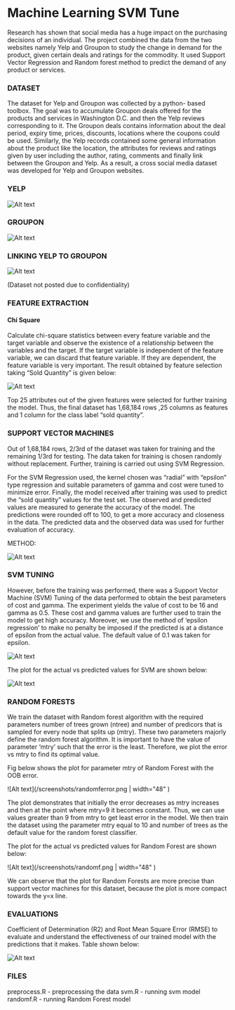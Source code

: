 # Machine Learning SVM Tune

Research has shown that social media has a huge impact on the purchasing decisions of an individual. The project combined the data from the two websites namely Yelp and Groupon to study the change in demand for the product, given certain deals and ratings for the commodity. 
It used Support Vector Regression and Random forest method to predict the demand of any product or services.


<h3>DATASET</h3>
The dataset for Yelp and Groupon was collected by a python- based toolbox.  The goal was to accumulate Groupon deals offered for the products and services in Washington D.C. and then the Yelp reviews corresponding to it. The Groupon deals contains information about the deal period, expiry time, prices, discounts, locations where the coupons could be used. Similarly, the Yelp records contained some general information about the product like the location, the attributes for reviews and ratings given by user including the author, rating, comments and finally link between the Groupon and Yelp. As a result, a cross social media dataset was developed for Yelp and Groupon websites. 

<h3>YELP</h3>

![Alt text](/screenshots/yelp.png)
<h3>GROUPON</h3>

![Alt text](/screenshots/groupon.png)
<h3>LINKING YELP TO GROUPON</h3>

![Alt text](/screenshots/yelptogroupon.png)

(Dataset not posted due to confidentiality)

<h3>FEATURE EXTRACTION</h3>
<h4>  Chi Square </h4>

Calculate chi-square statistics between every feature variable and the target variable and observe the existence of a relationship between the variables and the target. If the target variable is independent of the feature variable, we can discard that feature variable. If they are dependent, the feature variable is very important. The result obtained by feature selection taking “Sold Quantity” is given below:

![Alt text](/screenshots/chisquare.png)

Top 25 attributes out of the given features were selected for further training the model. Thus, the final dataset has 1,68,184 rows ,25 columns as features and 1 column for  the class label “sold quantity”.




<h3> SUPPORT VECTOR MACHINES </h3>
Out of 1,68,184 rows, 2/3rd of the dataset was taken for training and the remaining 1/3rd for testing. The data taken for training is chosen randomly without replacement. Further, training is carried out using SVM Regression.

For the SVM Regression used, the kernel chosen was “radial” with “epsilon” type regression and suitable parameters of gamma and cost were tuned to minimize error. Finally, the model received after training was used to predict the “sold quantity” values for the test set. The observed and predicted values are measured to generate the accuracy of the model. The predictions were rounded off to 100, to get a more accuracy and closeness in the data. The predicted data and the observed data was used for further evaluation of accuracy.

METHOD:

![Alt text](/screenshots/method.png)


<h3> SVM TUNING </h3>
However, before the training was performed, there was a Support Vector Machine (SVM) Tuning of the data performed to obtain the best parameters of cost and gamma. The experiment yields the value of cost to be 16 and gamma as 0.5. These cost and gamma values are further used to train the model to get high accuracy. Moreover, we use the method of ‘epsilon regression’ to make no penalty be imposed if the predicted is at a distance of epsilon from the actual value. The default value of 0.1 was taken for epsilon. 

![Alt text](/screenshots/tuning.png)


The plot for the actual vs predicted values for SVM are shown below:

![Alt text](/screenshots/plotsvm.png) <!-- .element height="24%" width="50%" -->


<h3> RANDOM FORESTS </h3>

We train the dataset with Random forest algorithm with the required parameters number of trees grown (ntree) and number of predicors that is sampled for every node that splits up (mtry). These two parameters majorly define the random forest algorithm. It is important to have the value of parameter ‘mtry’ such that the error is the least. Therefore, we plot the error vs mtry to find its optimal value.

Fig below shows the plot for parameter mtry of Random Forest with the OOB error. 

![Alt text](/screenshots/randomferror.png | width="48" )

The plot demonstrates that initially the error decreases as mtry increases and then at the point where mtry=9 it becomes constant. Thus, we can use values greater than 9 from mtry to get least error in the model. We then train the dataset using the parameter mtry equal to 10 and number of trees as the default value for the random forest classifier.

The plot for the actual vs predicted values for Random Forest are shown below:

![Alt text](/screenshots/randomf.png | width="48" )

We can observe that the plot for Random Forests are more precise than support vector machines for this dataset, because the plot is more compact towards the y=x line. 


<h3> EVALUATIONS </h3>
 Coefficient of Determination (R2) and Root Mean Square Error (RMSE) to evaluate and understand the effectiveness of our trained model with the predictions that it makes. Table shown below: 
 
 ![Alt text](/screenshots/accuracy.png)
 
 
 
 <h3> FILES </h3>
 
 preprocess.R - preprocessing the data
 svm.R - running svm model</br>
 randomf.R - running Random Forest model
 
 
 
